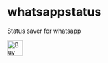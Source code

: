 # whatsappstatus

Status saver for whatsapp


<a href='https://ko-fi.com/X8X86N95' target='_blank'><img height='36' style='border:0px;height:36px;' src='https://az743702.vo.msecnd.net/cdn/kofi2.png?v=0' border='0' alt='Buy Me a Coffee at ko-fi.com' /></a>
